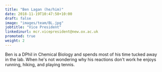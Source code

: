```yaml
---
title: "Ben Lagan (he/him)"
date: 2018-11-19T10:47:58+10:00
draft: false
image: "images/team/BL.jpg"
jobtitle: "Vice President"
linkedinurl: mcr.vicepresident@new.ox.ac.uk
promoted: true
weight: 2
---
```


Ben is a DPhil in Chemical Biology and spends most of his time tucked away in the lab. When he's not wondering why his reactions don't work he enjoys running, hiking, and playing tennis.
